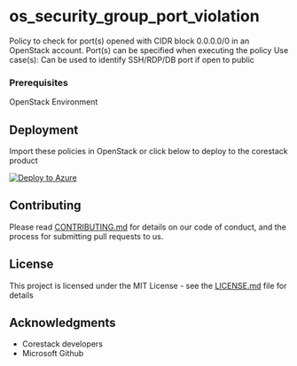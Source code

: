 
# os_security_group_port_violation

Policy to check for port(s) opened with CIDR block 0.0.0.0/0 in an OpenStack account. Port(s) can be specified when executing the policy
Use case(s): 
Can be used to identify SSH/RDP/DB port if open to public

### Prerequisites

OpenStack Environment

## Deployment

Import these policies in OpenStack or click below to deploy to the corestack product 

[![Deploy to Azure](https://docs.corestack.io/wp-content/uploads/2019/09/deploy-to-corestack.svg)](http://sandbox.corestack.io/policy?repositories=github&external_redirect=true&name=os_security_group_port_violation&engine_type=null&services=Openstack&severity=high&classification=Security&sub_classification=Network&url=https://github.com/corestacklabs/Policies.git&path=AWS/managed/os_security_group_port_violation&recommendation_name=os_security_group_port_violation#/tenant)

## Contributing

Please read [CONTRIBUTING.md](https://gist.github.com/karthick-kk/30e4fd3f279492b4f040d5cd569d21d0) for details on our code of conduct, and the process for submitting pull requests to us.

## License

This project is licensed under the MIT License - see the [LICENSE.md](LICENSE.md) file for details

## Acknowledgments

* Corestack developers
* Microsoft Github

